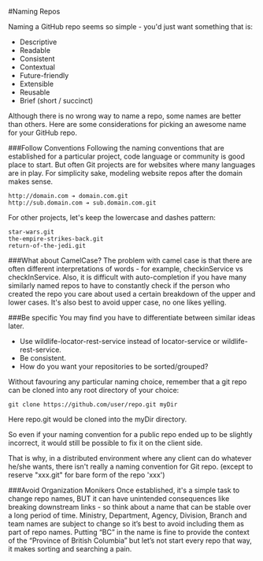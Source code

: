 #Naming Repos

Naming a GitHub repo seems so simple - you'd just want something that is:

- Descriptive
- Readable
- Consistent
- Contextual
- Future-friendly
- Extensible
- Reusable
- Brief (short / succinct)

Although there is no wrong way to name a repo, some names are better than others. Here are some considerations for picking an awesome name for your GitHub repo.


###Follow Conventions
Following the naming conventions that are established for a particular project, code language or community is good place to start. But often Git projects are for websites where many languages are in play. For simplicity sake, modeling website repos after the domain makes sense.

    http://domain.com ➔ domain.com.git
    http://sub.domain.com ➔ sub.domain.com.git

For other projects, let's keep the lowercase and dashes pattern:

    star-wars.git
    the-empire-strikes-back.git
    return-of-the-jedi.git

###What about CamelCase?
The problem with camel case is that there are often different interpretations of words - for example, checkinService vs checkInService. Also, it is difficult with auto-completion if you have many similarly named repos to have to constantly check if the person who created the repo you care about used a certain breakdown of the upper and lower cases. It's also best to avoid upper case, no one likes yelling.

###Be specific
You may find you have to differentiate between similar ideas later.

- Use wildlife-locator-rest-service instead of locator-service or wildlife-rest-service.
- Be consistent. 
- How do you want your repositories to be sorted/grouped?

Without favouring any particular naming choice, remember that a git repo can be cloned into any root directory of your choice:

    git clone https://github.com/user/repo.git myDir

Here repo.git would be cloned into the myDir directory.

So even if your naming convention for a public repo ended up to be slightly incorrect, it would still be possible to fix it on the client side.

That is why, in a distributed environment where any client can do whatever he/she wants, there isn't really a naming convention for Git repo.
(except to reserve "xxx.git" for bare form of the repo 'xxx')

###Avoid Organization Monikers
Once established, it's a simple task to change repo names, BUT it can have unintended consequences like breaking downstream links - so think about a name that can be stable over a long period of time.  Ministry, Department, Agency, Division, Branch and team names are subject to change so it’s best to avoid including them as part of repo names.  Putting “BC” in the name is fine to provide the context of the “Province of British Columbia” but let’s not start every repo that way, it makes sorting and searching a pain.
